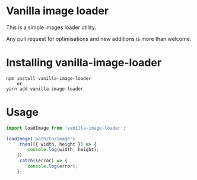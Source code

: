 # Vanilla image loader

This is a simple images loader utility.

Any pull request for optimisations and new additions is more than welcome.

# Installing vanilla-image-loader

```
npm install vanilla-image-loader
    or
yarn add vanilla-image-loader
```

# Usage

```js
import loadImage from 'vanilla-image-loader';

loadImage('path/to/image')
    .then(({ width, height }) => {
        console.log(width, height);
    })
    .catch((error) => {
        console.log(error);
    };
```
